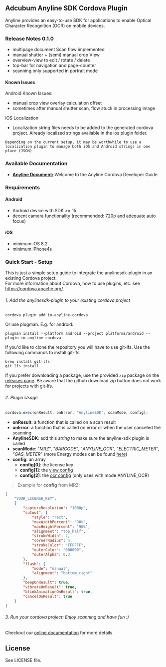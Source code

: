 ## Adcubum Anyline SDK Cordova Plugin ##

Anyline provides an easy-to-use SDK for applications to enable Optical Character Recognition (OCR) on mobile devices.

### Release Notes 0.1.0
- multipage document Scan flow implemented
- manual shutter + (semi) manual crop View
- overview-view to edit / rotate / delete
- top-bar for navigation and page-counter
- scanning only supported in portrait mode

#### Known Issues
Android Known Issues:
- manual crop view overlay calculation offset
- sometimes after manual shutter scan, flow stuck in processing image

iOS Localization
- Localization string files needs to be added to the generated cordova project. Already localized strings available in the ios plugin folder.

```Depending on the current setup, it may be worthwhile to use a localization plugin to manage both iOS and Android strings in one place (JSON)```

### Available Documentation
- [**Anyline Document:**](https://documentation.anyline.io/toc/platforms/cordova/index.html) Welcome to the Anyline Cordova Developer Guide

### Requirements

#### Android
- Android device with SDK >= 15
- decent camera functionality (recommended: 720p and adequate auto focus)

#### iOS
- minimum iOS 8.2
- minimum iPhone4s


### Quick Start - Setup
This is just a simple setup guide to integrate the anylinesdk-plugin in an existing Cordova project.<br/>
For more information about Cordova, how to use plugins, etc. see <a target="_blank" href="https://cordova.apache.org/">https://cordova.apache.org/</a>.

###### 1. Add the anylinesdk-plugin to your existing cordova project
```
cordova plugin add io-anyline-cordova
```

Or use plugman. E.g. for android:

```
plugman install --platform android --project platforms/android --plugin io-anyline-cordova
```

If you'd like to clone the repository you will have to use git-lfs. Use the following commands to install git-lfs.
```
brew install git-lfs
git lfs install
```
If you prefer downloading a package, use the provided `zip` package on the [releases page](https://github.com/Anyline/anyline-ocr-cordova-module/releases). Be aware that the github download zip button does not work for projects with git-lfs.




###### 2. Plugin Usage

```javaScript
cordova.exec(onResult, onError, "AnylineSDK", scanMode, config);
```

- <b>onResult</b>: a function that is called on a scan result
- <b>onError</b>: a function that is called on error or when the user canceled the scanning
- <b>AnylineSDK</b>: add this *string* to make sure the anyline-sdk plugin is called
- <b>scanMode</b>: "<i>MRZ</i>", "<i>BARCODE</i>", "<i>ANYLINE_OCR</i>", "<i>ELECTRIC_METER</i>", "<i>GAS_METER</i>" (more Energy modes can be found [here](https://documentation.anyline.io/#energy))
- <b>config</b>: an array
    * <b>config[0]</b>: the license key
    * <b>config[1]</b>: the [view config](https://documentation.anyline.io/#anyline-config)
    * <b>config[2]</b>: the [ocr config](https://documentation.anyline.io/#anyline-ocr) (only uses with mode ANYLINE_OCR)


> Example for **config** from MRZ:

```json
[
    "YOUR_LICENSE_KEY",
    {
        "captureResolution": "1080p",
        "cutout": {
            "style": "rect",
            "maxWidthPercent": "90%",
            "maxHeightPercent": "90%",
            "alignment": "top_half",
            "strokeWidth": 2,
            "cornerRadius": 4,
            "strokeColor": "FFFFFF",
            "outerColor": "000000",
            "outerAlpha": 0.3
        },
        "flash": {
            "mode": "manual",
            "alignment": "bottom_right"
        },
        "beepOnResult": true,
        "vibrateOnResult": true,
        "blinkAnimationOnResult": true,
        "cancelOnResult": true
    }
]
```


###### 3. Run your cordova project: Enjoy scanning and have fun :)

Checkout our <a href="https://documentation.anyline.io/">online documentation</a>  for more details.


## License

See LICENSE file.
